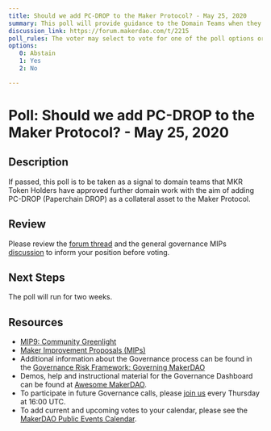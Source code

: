 ```yaml
---
title: Should we add PC-DROP to the Maker Protocol? - May 25, 2020
summary: This poll will provide guidance to the Domain Teams when they onboard additional assets. 
discussion_link: https://forum.makerdao.com/t/2215
poll_rules: The voter may select to vote for one of the poll options or they may elect to abstain from the poll entirely
options:
   0: Abstain
   1: Yes
   2: No

---
```

# Poll: Should we add PC-DROP to the Maker Protocol? - May 25, 2020

## Description

If passed, this poll is to be taken as a signal to domain teams that MKR Token Holders have approved further domain work with the aim of adding PC-DROP (Paperchain DROP) as a collateral asset to the Maker Protocol.

## Review

Please review the [forum thread](https://forum.makerdao.com/t/2215) and the general governance MIPs [discussion](https://forum.makerdao.com/c/MIPs/14) to inform your position before voting.

## Next Steps

The poll will run for two weeks.

## Resources

- [MIP9: Community Greenlight](https://github.com/makerdao/mips/blob/master/MIP9/mip9.md#mip9-community-greenlight)
- [Maker Improvement Proposals (MIPs)](https://github.com/makerdao/mips)
- Additional information about the Governance process can be found in the [Governance Risk Framework: Governing MakerDAO](https://community-development.makerdao.com/governance/governance-risk-framework)
- Demos, help and instructional material for the Governance Dashboard can be found at [Awesome MakerDAO](https://awesome.makerdao.com/#voting).
- To participate in future Governance calls, please [join us](https://community-development.makerdao.com/governance/governance-and-risk-meetings) every Thursday at 16:00 UTC.
- To add current and upcoming votes to your calendar, please see the [MakerDAO Public Events Calendar](https://calendar.google.com/calendar/embed?src=makerdao.com_3efhm2ghipksegl009ktniomdk%40group.calendar.google.com&ctz=America%2FLos_Angeles).
